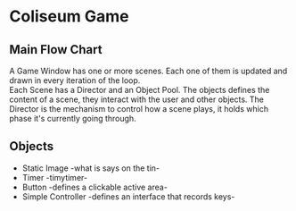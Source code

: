 # Coliseum Game

## Main Flow Chart
A Game Window has one or more scenes. Each one of them is updated and drawn in every iteration of the loop.  
Each Scene has a Director and an Object Pool. The objects defines the content of a scene, they interact with the user and other objects. The Director is the mechanism to control how a scene plays, it holds which phase it's currently going through.

## Objects
* Static Image -what is says on the tin-
* Timer -timytimer-
* Button -defines a clickable active area-
* Simple Controller -defines an interface that records keys-